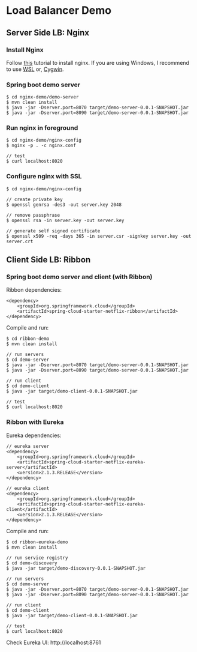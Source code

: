 # Load Balancer Demo

## Server Side LB: Nginx

### Install Nginx

Follow [this](https://www.nginx.com/resources/wiki/start/topics/tutorials/install/) tutorial to install nginx. If you are using Windows, I recommend to use [WSL](https://docs.microsoft.com/en-us/windows/wsl/install-win10) or, [Cygwin](https://www.cygwin.com/).

### Spring boot demo server

```
$ cd nginx-demo/demo-server
$ mvn clean install
$ java -jar -Dserver.port=8070 target/demo-server-0.0.1-SNAPSHOT.jar
$ java -jar -Dserver.port=8090 target/demo-server-0.0.1-SNAPSHOT.jar
```

### Run nginx in foreground

```
$ cd nginx-demo/nginx-config
$ nginx -p . -c nginx.conf

// test
$ curl localhost:8020
```

### Configure nginx with SSL

```
$ cd nginx-demo/nginx-config

// create private key
$ openssl genrsa -des3 -out server.key 2048

// remove passphrase
$ openssl rsa -in server.key -out server.key

// generate self signed certificate
$ openssl x509 -req -days 365 -in server.csr -signkey server.key -out server.crt
```

## Client Side LB: Ribbon

### Spring boot demo server and client (with Ribbon)

Ribbon dependencies:

```
<dependency>
    <groupId>org.springframework.cloud</groupId>
    <artifactId>spring-cloud-starter-netflix-ribbon</artifactId>
</dependency>
```

Compile and run:

```
$ cd ribbon-demo
$ mvn clean install

// run servers
$ cd demo-server
$ java -jar -Dserver.port=8070 target/demo-server-0.0.1-SNAPSHOT.jar
$ java -jar -Dserver.port=8090 target/demo-server-0.0.1-SNAPSHOT.jar

// run client
$ cd demo-client
$ java -jar target/demo-client-0.0.1-SNAPSHOT.jar

// test
$ curl localhost:8020
```

### Ribbon with Eureka

Eureka dependencies:

```
// eureka server
<dependency>
    <groupId>org.springframework.cloud</groupId>
    <artifactId>spring-cloud-starter-netflix-eureka-server</artifactId>
    <version>2.1.3.RELEASE</version>
</dependency>

// eureka client
<dependency>
    <groupId>org.springframework.cloud</groupId>
    <artifactId>spring-cloud-starter-netflix-eureka-client</artifactId>
    <version>2.1.3.RELEASE</version>
</dependency>
```

Compile and run:

```
$ cd ribbon-eureka-demo
$ mvn clean install

// run service registry
$ cd demo-discovery
$ java -jar target/demo-discovery-0.0.1-SNAPSHOT.jar

// run servers
$ cd demo-server
$ java -jar -Dserver.port=8070 target/demo-server-0.0.1-SNAPSHOT.jar
$ java -jar -Dserver.port=8090 target/demo-server-0.0.1-SNAPSHOT.jar

// run client
$ cd demo-client
$ java -jar target/demo-client-0.0.1-SNAPSHOT.jar

// test
$ curl localhost:8020
```

Check Eureka UI: http://localhost:8761
